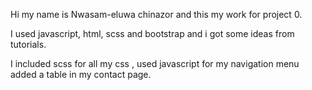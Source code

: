 Hi my name is Nwasam-eluwa chinazor and this my work for project 0.

I used javascript, html, scss and bootstrap and i got some ideas from tutorials.

I included scss for all my css , used javascript for my navigation menu added a table in my contact page.
